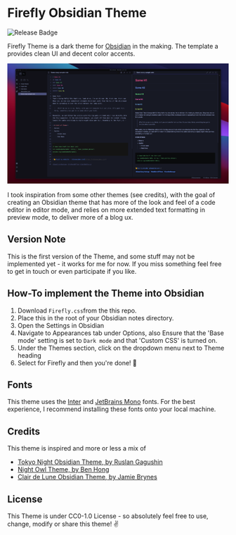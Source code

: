 # Firefly Obsidian Theme

![Release Badge](https://img.shields.io/github/v/release/lazercaveman/firefly-obsidian-theme)

Firefly Theme is a dark theme for [Obsidian](https://obsidian.md/) in the making. The template a provides clean UI and decent color accents.

![](./assets/Screenshot.png)

I took inspiration from some other themes (see credits), with the goal of creating an Obsidian theme that has more of the look and feel of a code editor in editor mode, and relies on more extended text formatting in preview mode, to deliver more of a blog ux. 

## Version Note
This is the first version of the Theme, and some stuff may not be implemented yet - it works for me for now. If you miss something feel free to get in touch or even participate if you like.

## How-To implement the Theme into Obsidian
1. Download `Firefly.css`from the this repo.
2. Place this in the root of your Obsidian notes directory.
3. Open the Settings in Obsidian
4. Navigate to Appearances tab under Options, also Ensure that the 'Base mode' setting is set to `Dark mode` and that 'Custom CSS' is turned on.
5. Under the Themes section, click on the dropdown menu next to Theme heading
6. Select for Firefly and then you're done! 🎉

## Fonts
This theme uses the [Inter](https://rsms.me/inter/) and [JetBrains Mono](https://jetbrains.com/mono) fonts. For the best experience, I recommend installing these fonts onto your local machine.

## Credits
This theme is inspired and more or less a mix of 
- [Tokyo Night Obsidian Theme, by Ruslan Gagushin](https://github.com/RuslanGagushin/Tokyo-Night-Obsidian-Theme)
- [Night Owl Theme, by Ben Hong](https://github.com/bencodezen/obsidian-night-owl-theme)
- [Clair de Lune Obsidian Theme, by Jamie Brynes](https://github.com/jamiebrynes7/clair-de-lune-obsidian-theme)

## License
This Theme is under CC0-1.0 License - so absolutely feel free to use, change, modify or share this theme! ✌️ 
